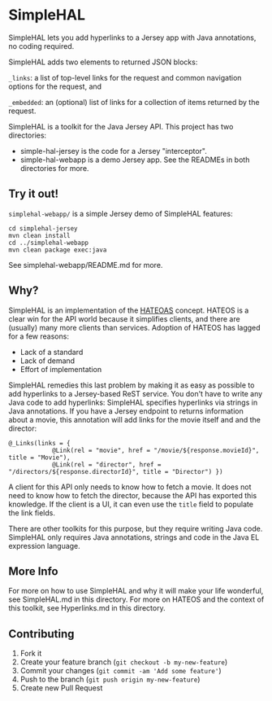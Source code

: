 SimpleHAL
==========

SimpleHAL lets you add hyperlinks to a Jersey app with Java annotations, no coding required.

SimpleHAL adds two elements to returned JSON blocks:

`_links`: a list of top-level links for the request and common navigation options for the request, and

`_embedded`: an (optional) list of links for a collection of items returned by the request. 

SimpleHAL is a toolkit for the Java Jersey API. This project has two directories: 
* simple-hal-jersey is the code for a Jersey "interceptor".
* simple-hal-webapp is a demo Jersey app.
See the READMEs in both directories for more.

## Try it out!
`simplehal-webapp/` is a simple Jersey demo of SimpleHAL features: 

```
cd simplehal-jersey
mvn clean install
cd ../simplehal-webapp
mvn clean package exec:java
```

See simplehal-webapp/README.md for more.

## Why?
SimpleHAL is an implementation of the [HATEOAS](http://en.wikipedia.org/wiki/HATEOAS) concept. 
HATEOS is a clear win for the API world because it simplifies clients, 
and there are (usually) many more clients than services.
Adoption of HATEOS has lagged for a few reasons:
* Lack of a standard
* Lack of demand
* Effort of implementation

SimpleHAL remedies this last problem by making it as easy as possible to add hyperlinks to a Jersey-based ReST service. 
You don't have to write any Java code to add hyperlinks: 
SimpleHAL specifies hyperlinks via strings in Java annotations.
If you have a Jersey endpoint to returns information about a movie, 
this annotation will add links for the movie itself and and the director:

```
@_Links(links = {
			@Link(rel = "movie", href = "/movie/${response.movieId}", title = "Movie"),
			@Link(rel = "director", href = "/directors/${response.directorId}", title = "Director") })
```

A client for this API only needs to know how to fetch a movie.
It does not need to know how to fetch the director, because the API has exported this knowledge.
If the client is a UI, it can even use the `title` field to populate the link fields.

There are other toolkits for this purpose, but they require writing Java code.
SimpleHAL only requires Java annotations, strings and code in the Java EL expression language.

## More Info

For more on how to use SimpleHAL and why it will make your life wonderful, see SimpleHAL.md in this directory.
For more on HATEOS and the context of this toolkit, see Hyperlinks.md in this directory. 

## Contributing

1. Fork it
2. Create your feature branch (`git checkout -b my-new-feature`)
3. Commit your changes (`git commit -am 'Add some feature'`)
4. Push to the branch (`git push origin my-new-feature`)
5. Create new Pull Request

